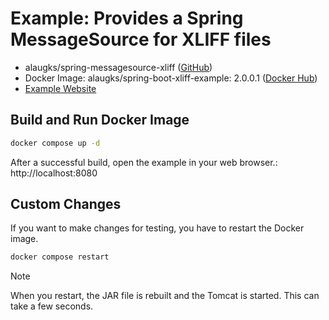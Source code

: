 # Example: Provides a Spring MessageSource for XLIFF files

* alaugks/spring-messagesource-xliff ([GitHub](https://github.com/alaugks/spring-messagesource-xliff))
* Docker Image: alaugks/spring-boot-xliff-example:
  2.0.0.1 ([Docker Hub](https://hub.docker.com/repository/docker/alaugks/spring-boot-xliff-example/general))
* [Example Website](https://spring-boot-xliff-example.alaugks.dev)

## Build and Run Docker Image

```bash
docker compose up -d
```

After a successful build, open the example in your web browser.: http://localhost:8080

## Custom Changes

If you want to make changes for testing, you have to restart the Docker image.

```bash
docker compose restart
```

> [!NOTE]  
> When you restart, the JAR file is rebuilt and the Tomcat is started. This can take a few seconds.
